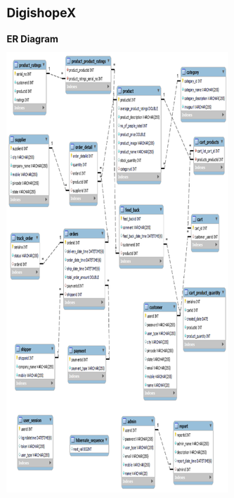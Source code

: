 # DigishopeX
## **ER Diagram**

<p align="center">
  <img width="1000" height="1000" src="https://github.com/ipaul1996/DigishopeX/blob/master/src/main/resources/static/digishopeX_ER_diagram_1.png">
</p>
